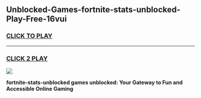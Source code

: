 
## Unblocked-Games-fortnite-stats-unblocked-Play-Free-16vui
<h3>
<a href="https://premium76.site?title=fortnite-stats-unblocked&ref=12A">CLICK TO PLAY</a></h3>
<hr>

<h3>
<a href="https://premium76.site?title=fortnite-stats-unblocked&ref=12A">CLICK 2 PLAY</a>
  
</h3>

<a href="https://premium76.site?title=fortnite-stats-unblocked&ref=12A"><img src="https://clearcache.store/games.png"></a>


**fortnite-stats-unblocked games unblocked: Your Gateway to Fun and Accessible Online Gaming**
